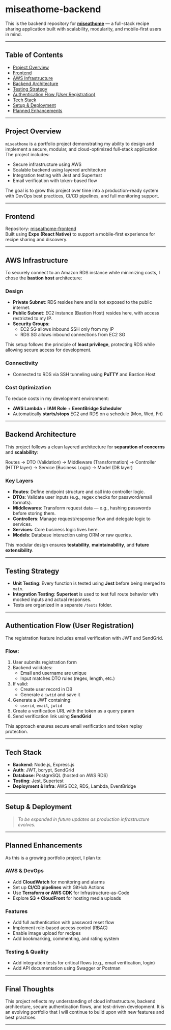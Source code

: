 # miseathome-backend

This is the backend repository for **[miseathome](https://github.com/KisungC/miseathome-frontend)** — a full-stack recipe sharing application built with scalability, modularity, and mobile-first users in mind.

---

## Table of Contents

- [Project Overview](#project-overview)  
- [Frontend](#frontend)  
- [AWS Infrastructure](#aws-infrastructure)  
- [Backend Architecture](#backend-architecture)  
- [Testing Strategy](#testing-strategy)  
- [Authentication Flow (User Registration)](#authentication-flow-user-registration)  
- [Tech Stack](#tech-stack)  
- [Setup & Deployment](#setup--deployment)  
- [Planned Enhancements](#planned-enhancements)

---

## Project Overview

`miseathome` is a portfolio project demonstrating my ability to design and implement a secure, modular, and cloud-optimized full-stack application. The project includes:

- Secure infrastructure using AWS
- Scalable backend using layered architecture
- Integration testing with Jest and Supertest
- Email verification with token-based flow

The goal is to grow this project over time into a production-ready system with DevOps best practices, CI/CD pipelines, and full monitoring support.

---

## Frontend

Repository: [miseathome-frontend](https://github.com/KisungC/miseathome-frontend)  
Built using **Expo (React Native)** to support a mobile-first experience for recipe sharing and discovery.

---

## AWS Infrastructure

To securely connect to an Amazon RDS instance while minimizing costs, I chose the **bastion host** architecture:

### Design

- **Private Subnet**: RDS resides here and is not exposed to the public internet.
- **Public Subnet**: EC2 instance (Bastion Host) resides here, with access restricted to my IP.
- **Security Groups**:  
  - EC2 SG allows inbound SSH only from my IP  
  - RDS SG allows inbound connections from EC2 SG

This setup follows the principle of **least privilege**, protecting RDS while allowing secure access for development.

### Connectivity

- Connected to RDS via SSH tunneling using **PuTTY** and Bastion Host

### Cost Optimization

To reduce costs in my development environment:

- **AWS Lambda** + **IAM Role** + **EventBridge Scheduler**
- Automatically **starts/stops** EC2 and RDS on a schedule (Mon, Wed, Fri)

---

## Backend Architecture

This project follows a clean layered architecture for **separation of concerns** and **scalability**:

Routes → DTO (Validation) → Middleware (Transformation) → Controller (HTTP layer) → Service (Business Logic) → Model (DB layer)

### Key Layers

- **Routes**: Define endpoint structure and call into controller logic.
- **DTOs**: Validate user inputs (e.g., regex checks for password/email formats).
- **Middlewares**: Transform request data — e.g., hashing passwords before storing them.
- **Controllers**: Manage request/response flow and delegate logic to services.
- **Services**: Core business logic lives here.
- **Models**: Database interaction using ORM or raw queries.

This modular design ensures **testability**, **maintainability**, and **future extensibility**.

---

## Testing Strategy

- **Unit Testing**: Every function is tested using **Jest** before being merged to `main`.
- **Integration Testing**: **Supertest** is used to test full route behavior with mocked inputs and actual responses.
- Tests are organized in a separate `/tests` folder.

---

## Authentication Flow (User Registration)

The registration feature includes email verification with JWT and SendGrid.

### Flow:

1. User submits registration form
2. Backend validates:
   - Email and username are unique
   - Input matches DTO rules (regex, length, etc.)
3. If valid:
   - Create user record in DB
   - Generate a `jwtid` and save it
4. Generate a JWT containing:
   - `userid`, `email`, `jwtid`
5. Create a verification URL with the token as a query param
6. Send verification link using **SendGrid**

This approach ensures secure email verification and token replay protection.

---

## Tech Stack

- **Backend**: Node.js, Express.js
- **Auth**: JWT, bcrypt, SendGrid
- **Database**: PostgreSQL (hosted on AWS RDS)
- **Testing**: Jest, Supertest
- **Deployment & Infra**: AWS EC2, RDS, Lambda, EventBridge

---

## Setup & Deployment

> _To be expanded in future updates as production infrastructure evolves._

---

## Planned Enhancements

As this is a growing portfolio project, I plan to:

### AWS & DevOps
- Add **CloudWatch** for monitoring and alarms
- Set up **CI/CD pipelines** with GitHub Actions
- Use **Terraform or AWS CDK** for Infrastructure-as-Code
- Explore **S3 + CloudFront** for hosting media uploads

### Features
- Add full authentication with password reset flow
- Implement role-based access control (RBAC)
- Enable image upload for recipes
- Add bookmarking, commenting, and rating system

### Testing & Quality
- Add integration tests for critical flows (e.g., email verification, login)
- Add API documentation using Swagger or Postman

---

## Final Thoughts

This project reflects my understanding of cloud infrastructure, backend architecture, secure authentication flows, and test-driven development. It is an evolving portfolio that I will continue to build upon with new features and best practices.

---
